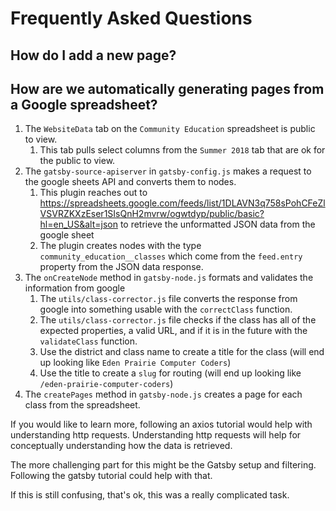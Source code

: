 # Frequently Asked Questions

## How do I add a new page?

## How are we automatically generating pages from a Google spreadsheet?

1. The `WebsiteData` tab on the `Community Education` spreadsheet is public to view.
    1. This tab pulls select columns from the `Summer 2018` tab that are ok for the public to view.
1. The `gatsby-source-apiserver` in `gatsby-config.js` makes a request to the google sheets API and converts them to nodes.
    1. This plugin reaches out to https://spreadsheets.google.com/feeds/list/1DLAVN3q758sPohCFeZlVSVRZKXzEser1SIsQnH2mvrw/ogwtdyp/public/basic?hl=en_US&alt=json to retrieve the unformatted JSON data from the google sheet
    1. The plugin creates nodes with the type `community_education__classes` which come from the `feed.entry` property from the JSON data response.
1. The `onCreateNode` method in `gatsby-node.js` formats and validates the information from google
    1. The `utils/class-corrector.js` file converts the response from google into something usable with the `correctClass` function.
    1. The `utils/class-corrector.js` file checks if the class has all of the expected properties, a valid URL, and if it is in the future with the `validateClass` function.
     1. Use the district and class name to create a title for the class (will end up looking like `Eden Prairie Computer Coders`)
    1. Use the title to create a `slug` for routing (will end up looking like `/eden-prairie-computer-coders`)
1. The `createPages` method in `gatsby-node.js` creates a page for each class from the spreadsheet.

If you would like to learn more, following an axios tutorial would help with understanding http requests. Understanding http requests will help for conceptually understanding how the data is retrieved.

The more challenging part for this might be the Gatsby setup and filtering. Following the gatsby tutorial could help with that.

If this is still confusing, that's ok, this was a really complicated task.
